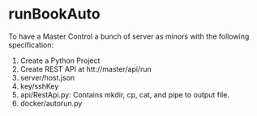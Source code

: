 # runBookAuto
To have a Master Control a bunch of server as minors with the following specification:
1. Create a Python Project
2. Create REST API at htt://master/api/run
3. server/host.json
4. key/sshKey
5. api/RestApi.py: Contains mkdir, cp, cat, and pipe to output file.
6. docker/autorun.py
